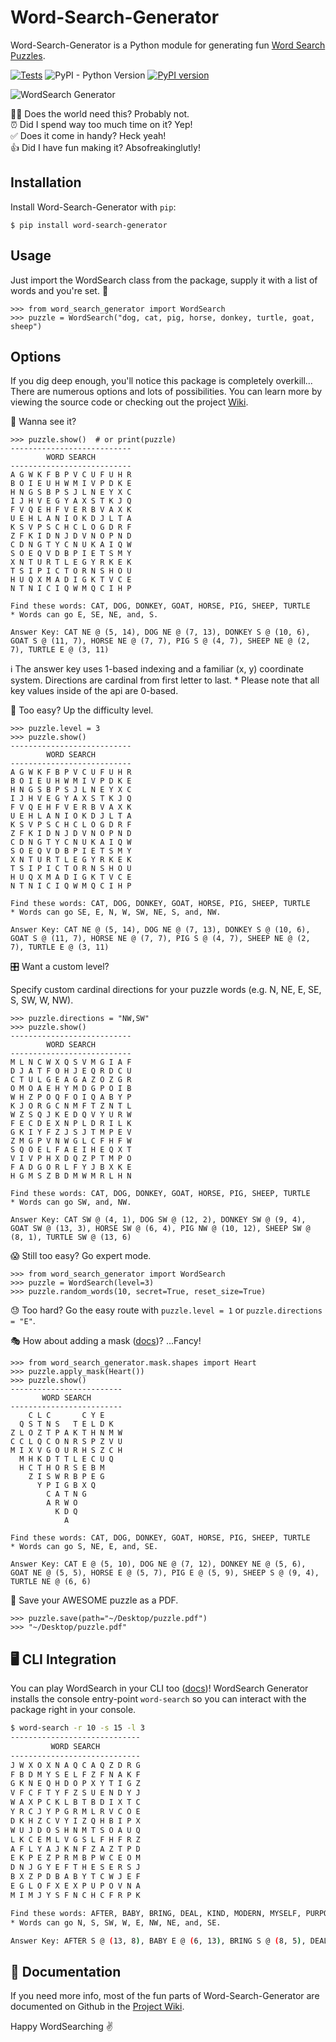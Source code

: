 # Word-Search-Generator

Word-Search-Generator is a Python module for generating fun [Word Search Puzzles](https://en.wikipedia.org/wiki/Word_search).

[![Tests](https://github.com/joshbduncan/word-search-generator/actions/workflows/tests.yml/badge.svg)](https://github.com/joshbduncan/word-search-generator/actions/workflows/tests.yml) ![PyPI - Python Version](https://img.shields.io/pypi/pyversions/word-search-generator) [![PyPI version](https://badge.fury.io/py/word-search-generator.svg)](https://badge.fury.io/py/word-search-generator)

![WordSearch Generator](https://user-images.githubusercontent.com/44387852/209227303-4289957f-ade1-44d9-a0c7-5b860ef446cf.gif)

🤦‍♂️ Does the world need this? Probably not.  
⏰ Did I spend way too much time on it? Yep!  
✅ Does it come in handy? Heck yeah!  
👍 Did I have fun making it? Absofreakinglutly!

## Installation

Install Word-Search-Generator with `pip`:

    $ pip install word-search-generator

## Usage

Just import the WordSearch class from the package, supply it with a list of words and you're set. 🧩

```pycon
>>> from word_search_generator import WordSearch
>>> puzzle = WordSearch("dog, cat, pig, horse, donkey, turtle, goat, sheep")
```

## Options

If you dig deep enough, you'll notice this package is completely overkill... There are numerous options and lots of possibilities. You can learn more by viewing the source code or checking out the project [Wiki](https://github.com/joshbduncan/word-search-generator/wiki).

👀 Wanna see it?

```pycon
>>> puzzle.show()  # or print(puzzle)
---------------------------
        WORD SEARCH
---------------------------
A G W K F B P V C U F U H R
B O I E U H W M I V P D K E
H N G S B P S J L N E Y X C
I J H V E G Y A X S T K J Q
F V Q E H F V E R B V A X K
U E H L A N I O K D J L T A
K S V P S C H C L O G D R F
Z F K I D N J D V N O P N D
C D N G T Y C N U K A I Q W
S O E Q V D B P I E T S M Y
X N T U R T L E G Y R K E K
T S I P I C T O R N S H O U
H U Q X M A D I G K T V C E
N T N I C I Q W M Q C I H P

Find these words: CAT, DOG, DONKEY, GOAT, HORSE, PIG, SHEEP, TURTLE
* Words can go E, SE, NE, and, S.

Answer Key: CAT NE @ (5, 14), DOG NE @ (7, 13), DONKEY S @ (10, 6), GOAT S @ (11, 7), HORSE NE @ (7, 7), PIG S @ (4, 7), SHEEP NE @ (2, 7), TURTLE E @ (3, 11)
```

ℹ️ The answer key uses 1-based indexing and a familiar (x, y) coordinate system. Directions are cardinal from first letter to last. \* Please note that all key values inside of the api are 0-based.

🍰 Too easy? Up the difficulty level.

```pycon
>>> puzzle.level = 3
>>> puzzle.show()
---------------------------
        WORD SEARCH
---------------------------
A G W K F B P V C U F U H R
B O I E U H W M I V P D K E
H N G S B P S J L N E Y X C
I J H V E G Y A X S T K J Q
F V Q E H F V E R B V A X K
U E H L A N I O K D J L T A
K S V P S C H C L O G D R F
Z F K I D N J D V N O P N D
C D N G T Y C N U K A I Q W
S O E Q V D B P I E T S M Y
X N T U R T L E G Y R K E K
T S I P I C T O R N S H O U
H U Q X M A D I G K T V C E
N T N I C I Q W M Q C I H P

Find these words: CAT, DOG, DONKEY, GOAT, HORSE, PIG, SHEEP, TURTLE
* Words can go SE, E, N, W, SW, NE, S, and, NW.

Answer Key: CAT NE @ (5, 14), DOG NE @ (7, 13), DONKEY S @ (10, 6), GOAT S @ (11, 7), HORSE NE @ (7, 7), PIG S @ (4, 7), SHEEP NE @ (2, 7), TURTLE E @ (3, 11)
```

🎛 Want a custom level?

Specify custom cardinal directions for your puzzle words (e.g. N, NE, E, SE, S, SW, W, NW).

```pycon
>>> puzzle.directions = "NW,SW"
>>> puzzle.show()
---------------------------
        WORD SEARCH
---------------------------
M L N C W X Q S V M G I A F
D J A T F O H J E Q R D C U
C T U L G E A G A Z O Z G R
O M O A E H Y M D G P O I B
W H Z P O Q F O I Q A B Y P
K J O R G C N M F T Z N T L
W Z S Q J K E D Q V Y U R W
F E C D E X N P L D R I L K
G K I Y F Z J S J T M P E V
Z M G P V N W G L C F H F W
S Q O E L F A E I H E Q X T
V I V P H X D Q Z P T M P O
F A D G O R L F Y J B X K E
H G M S Z B D M W M R L H N

Find these words: CAT, DOG, DONKEY, GOAT, HORSE, PIG, SHEEP, TURTLE
* Words can go SW, and, NW.

Answer Key: CAT SW @ (4, 1), DOG SW @ (12, 2), DONKEY SW @ (9, 4), GOAT SW @ (13, 3), HORSE SW @ (6, 4), PIG NW @ (10, 12), SHEEP SW @ (8, 1), TURTLE SW @ (13, 6)
```
😱 Still too easy? Go expert mode.

```pycon
>>> from word_search_generator import WordSearch
>>> puzzle = WordSearch(level=3)
>>> puzzle.random_words(10, secret=True, reset_size=True)
```

😓 Too hard? Go the easy route with `puzzle.level = 1` or `puzzle.directions = "E"`.

🎭 How about adding a mask ([docs](https://github.com/joshbduncan/word-search-generator/wiki/Puzzle-Masking))? ...Fancy!

```pycon
>>> from word_search_generator.mask.shapes import Heart
>>> puzzle.apply_mask(Heart())
>>> puzzle.show()
-------------------------
       WORD SEARCH
-------------------------
    C L C       C Y E
  Q S T N S   T E L D K
Z L O Z T P A K T H N M W
C C L Q C O N R S P Z V U
M I X V G O U R H S Z C H
  M H K D T T L E C U Q
  H C T H O R S E B M
    Z I S W R B P E G
      Y P I G B X Q
        C A T N G
        A R W O
          K D Q
            A

Find these words: CAT, DOG, DONKEY, GOAT, HORSE, PIG, SHEEP, TURTLE
* Words can go S, NE, E, and, SE.

Answer Key: CAT E @ (5, 10), DOG NE @ (7, 12), DONKEY NE @ (5, 6), GOAT NE @ (5, 5), HORSE E @ (5, 7), PIG E @ (5, 9), SHEEP S @ (9, 4), TURTLE NE @ (6, 6)
```

💾 Save your AWESOME puzzle as a PDF.

```pycon
>>> puzzle.save(path="~/Desktop/puzzle.pdf")
>>> "~/Desktop/puzzle.pdf"
```

## 🖥 CLI Integration

You can play WordSearch in your CLI too ([docs](https://github.com/joshbduncan/word-search-generator/wiki/Command-Line-Interface-(CLI)))! WordSearch Generator installs the console entry-point `word-search` so you can interact with the package right in your console.

```bash
$ word-search -r 10 -s 15 -l 3
-----------------------------
         WORD SEARCH
-----------------------------
J W X O X N A Q C A Q Z D R G
F B D M Y S E L F Z F N A K F
G K N E Q H D O P X Y T I G Z
V F C F T Y F Z S U E N D Y J
W A X P C K L B T B D I X T C
Y R C J Y P G R M L R V C O E
D K H Z C V Y I Z Q H B I P X
W U J D O S H N M T S O A U Q
L K C E M L V G S L F H F R Z
A F L Y A J K N F Z A Z T P D
E K P E Z P R M B P W C E O M
D N J G Y E F T H E S E R S J
B X Z P D B A B Y T C W J E F
E G L O F X E X P U P O V N A
M I M J Y S F N C H C F R P K

Find these words: AFTER, BABY, BRING, DEAL, KIND, MODERN, MYSELF, PURPOSE, RATE, THESE
* Words can go N, S, SW, W, E, NW, NE, and, SE.

Answer Key: AFTER S @ (13, 8), BABY E @ (6, 13), BRING S @ (8, 5), DEAL N @ (1, 12), KIND SW @ (14, 2), MODERN NE @ (3, 15), MYSELF E @ (4, 2), PURPOSE S @ (14, 7), RATE SW @ (14, 1), THESE E @ (8, 12)
```

## 📔 Documentation

If you need more info, most of the fun parts of Word-Search-Generator are documented on Github in the [Project Wiki](https://github.com/joshbduncan/word-search-generator/wiki).

Happy WordSearching ✌️
